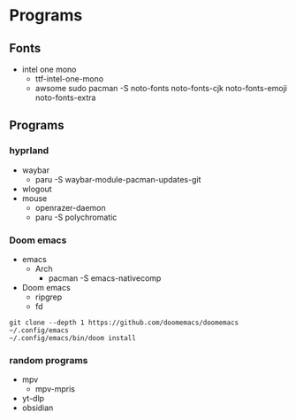 # Programs
## Fonts
+ intel one mono
    + ttf-intel-one-mono
    + awsome
sudo pacman -S noto-fonts noto-fonts-cjk noto-fonts-emoji noto-fonts-extra
## Programs
### hyprland
+ waybar
  + paru -S waybar-module-pacman-updates-git
+ wlogout
+ mouse
  + openrazer-daemon 
  + paru -S polychromatic
### Doom emacs
+ emacs
    + Arch
        + pacman -S emacs-nativecomp
+ Doom emacs
    + ripgrep
    + fd
```
git clone --depth 1 https://github.com/doomemacs/doomemacs ~/.config/emacs
~/.config/emacs/bin/doom install
```
### random programs
+ mpv
  + mpv-mpris
+ yt-dlp
+ obsidian
